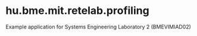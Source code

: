 # hu.bme.mit.retelab.profiling
Example application for Systems Engineering Laboratory 2 (BMEVIMIAD02)
